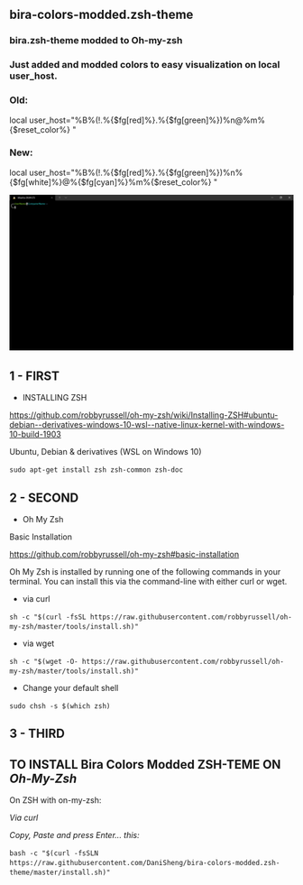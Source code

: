 ## bira-colors-modded.zsh-theme

### bira.zsh-theme modded to Oh-my-zsh

### Just added and modded colors to easy visualization on local user_host.

### Old:
local user_host="%B%(!.%{$fg[red]%}.%{$fg[green]%})%n@%m%{$reset_color%} "

### New: 
local user_host="%B%(!.%{$fg[red]%}.%{$fg[green]%})%n%{$fg[white]%}@%{$fg[cyan]%}%m%{$reset_color%} "

![screenshot-preview](https://github.com/DaniSheng/bira-colors-modded.zsh-theme/blob/main/bira-colors-modded_screenshot.png)

## 1 - FIRST

* INSTALLING ZSH

https://github.com/robbyrussell/oh-my-zsh/wiki/Installing-ZSH#ubuntu-debian--derivatives-windows-10-wsl--native-linux-kernel-with-windows-10-build-1903

Ubuntu, Debian & derivatives (WSL on Windows 10)

`sudo apt-get install zsh zsh-common zsh-doc`


## 2 - SECOND

* Oh My Zsh

Basic Installation

https://github.com/robbyrussell/oh-my-zsh#basic-installation

Oh My Zsh is installed by running one of the following commands in your terminal. You can install this via the command-line with either curl or wget.

* via curl

`sh -c "$(curl -fsSL https://raw.githubusercontent.com/robbyrussell/oh-my-zsh/master/tools/install.sh)"`

* via wget

`sh -c "$(wget -O- https://raw.githubusercontent.com/robbyrussell/oh-my-zsh/master/tools/install.sh)"`

* Change your default shell

`sudo chsh -s $(which zsh)`

## 3 - THIRD

## TO INSTALL Bira Colors Modded ZSH-TEME ON _Oh-My-Zsh_

On ZSH with on-my-zsh:

_*Via curl*_

_Copy, Paste and press Enter... this:_

`bash -c "$(curl -fsSLN https://raw.githubusercontent.com/DaniSheng/bira-colors-modded.zsh-theme/master/install.sh)"`
